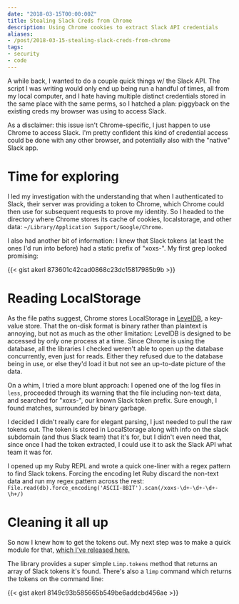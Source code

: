 ```yaml
---
date: "2018-03-15T00:00:00Z"
title: Stealing Slack Creds from Chrome
description: Using Chrome cookies to extract Slack API credentials
aliases:
- /post/2018-03-15-stealing-slack-creds-from-chrome
tags:
- security
- code
---
```


A while back, I wanted to do a couple quick things w/ the Slack API. The script I was writing would only end up being run a handful of times, all from my local computer, and I hate having multiple distinct credentials stored in the same place with the same perms, so I hatched a plan: piggyback on the existing creds my browser was using to access Slack.

<!--more-->

As a disclaimer: this issue isn't Chrome-specific, I just happen to use Chrome to access Slack. I'm pretty confident this kind of credential access could be done with any other browser, and potentially also with the "native" Slack app.

Time for exploring
==================

I led my investigation with the understanding that when I authenticated to Slack, their server was providing a token to Chrome, which Chrome could then use for subsequent requests to prove my identity. So I headed to the directory where Chrome stores its cache of cookies, localstorage, and other data: `~/Library/Application Support/Google/Chrome`.

I also had another bit of information: I knew that Slack tokens (at least the ones I'd run into before) had a static prefix of "xoxs-". My first grep looked promising:

{{< gist akerl 873601c42cad0868c23dc15817985b9b >}}

Reading LocalStorage
====================

As the file paths suggest, Chrome stores LocalStorage in [LevelDB](https://github.com/google/leveldb), a key-value store. That the on-disk format is binary rather than plaintext is annoying, but not as much as the other limitation: LevelDB is designed to be accessed by only one process at a time. Since Chrome is using the database, all the libraries I checked weren't able to open up the database concurrently, even just for reads. Either they refused due to the database being in use, or else they'd load it but not see an up-to-date picture of the data.

On a whim, I tried a more blunt approach: I opened one of the log files in `less`, proceeded through its warning that the file including non-text data, and searched for "xoxs-", our known Slack token prefix. Sure enough, I found matches, surrounded by binary garbage.

I decided I didn't really care for elegant parsing, I just needed to pull the raw tokens out. The token is stored in LocalStorage along with info on the slack subdomain (and thus Slack team) that it's for, but I didn't even need that, since once I had the token extracted, I could use it to ask the Slack API what team it was for.

I opened up my Ruby REPL and wrote a quick one-liner with a regex pattern to find Slack tokens. Forcing the encoding let Ruby discard the non-text data and run my regex pattern across the rest: `File.read(db).force_encoding('ASCII-8BIT').scan(/xoxs-\d+-\d+-\d+-\h+/)`

Cleaning it all up
=========

So now I knew how to get the tokens out. My next step was to make a quick module for that, [which I've released here.](https://github.com/akerl/limp)

The library provides a super simple `Limp.tokens` method that returns an array of Slack tokens it's found. There's also a `limp` command which returns the tokens on the command line:

{{< gist akerl 8149c93b585665b549be6addcbd456ae >}}

